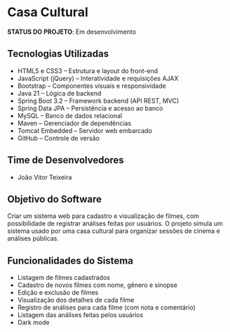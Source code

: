 # Casa Cultural

**STATUS DO PROJETO**: Em desenvolvimento

## Tecnologias Utilizadas
- HTML5 e CSS3 – Estrutura e layout do front-end
- JavaScript (jQuery) – Interatividade e requisições AJAX
- Bootstrap – Componentes visuais e responsividade
- Java 21 – Lógica de backend
- Spring Boot 3.2 – Framework backend (API REST, MVC)
- Spring Data JPA – Persistência e acesso ao banco
- MySQL – Banco de dados relacional
- Maven – Gerenciador de dependências
- Tomcat Embedded – Servidor web embarcado
- GitHub – Controle de versão


## Time de Desenvolvedores
- João Vitor Teixeira

## Objetivo do Software
Criar um sistema web para cadastro e visualização de filmes, com possibilidade de registrar análises feitas por usuários. O projeto simula um sistema usado por uma casa cultural para organizar sessões de cinema e análises públicas.

## Funcionalidades do Sistema
- Listagem de filmes cadastrados
- Cadastro de novos filmes com nome, gênero e sinopse
- Edição e exclusão de filmes
- Visualização dos detalhes de cada filme
- Registro de análises para cada filme (com nota e comentário)
- Listagem das análises feitas pelos usuários
- Dark mode 
